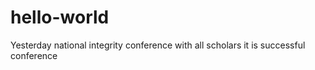 # hello-world
Yesterday national integrity conference with all scholars it is successful conference
